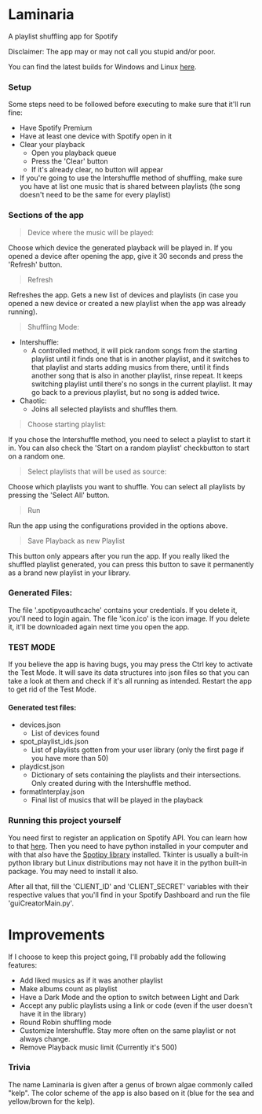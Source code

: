 # Laminaria
A playlist shuffling app for Spotify

Disclaimer: The app may or may not call you stupid and/or poor.

You can find the latest builds for Windows and Linux [here](https://drive.google.com/drive/folders/1pgYlXthc3oFW54fC5xt2GR8Hi7cGflfP?usp=sharing).

### Setup

Some steps need to be followed before executing to make sure that it'll run fine:
- Have Spotify Premium
- Have at least one device with Spotify open in it
- Clear your playback
	- Open you playback queue
	- Press the 'Clear' button
	- If it's already clear, no button will appear
- If you're going to use the Intershuffle method of shuffling, make sure you have at list one music that is shared between playlists (the song doesn't need to be the same for
every playlist)

### Sections of the app

> Device where the music will be played:

Choose which device the generated playback will be played in. If you opened a device after opening the app, give it 30 seconds and press the 'Refresh' button.

> Refresh

Refreshes the app. Gets a new list of devices and playlists (in case you opened a new device or created a new playlist when the app was already running).

> Shuffling Mode:

- Intershuffle:
	- A controlled method, it will pick random songs from the starting playlist until it finds one that is in another playlist, and it switches to that playlist and starts adding musics from there, until it finds another song that is also in another playlist, rinse repeat. It keeps switching playlist until there's no songs in the current playlist. It may go back to a previous playlist, but no song is added twice.
- Chaotic:
	- Joins all selected playlists and shuffles them.
 
> Choose starting playlist:

If you chose the Intershuffle method, you need to select a playlist to start it in. You can also check the 'Start on a random playlist' checkbutton to start on a random one.

> Select playlists that will be used as source:

Choose which playlists you want to shuffle. You can select all playlists by pressing the 'Select All' button.

> Run

Run the app using the configurations provided in the options above.

> Save Playback as new Playlist

This button only appears after you run the app. If you really liked the shuffled playlist generated, you can press this button to save it permanently as a brand new playlist in your library.

### Generated Files:
The file '.spotipyoauthcache' contains your credentials. If you delete it, you'll need to login again.
The file 'icon.ico' is the icon image. If you delete it, it'll be downloaded again next time you open the app.

### TEST MODE
If you believe the app is having bugs, you may press the Ctrl key to activate the Test Mode. It will save its data structures into json files so that you can take a look at them and check if it's all running as intended. Restart the app to get rid of the Test Mode.

#### Generated test files:
- devices.json
  - List of devices found
- spot_playlist_ids.json
  - List of playlists gotten from your user library (only the first page if you have more than 50)
- playdicst.json
  - Dictionary of sets containing the playlists and their intersections. Only created during with the Intershuffle method.
- formatInterplay.json
  - Final list of musics that will be played in the playback

### Running this project yourself

You need first to register an application on Spotify API. You can learn how to that [here](https://developer.spotify.com/documentation/web-api/quick-start/). Then you need to have python installed in your computer and with that also have the [Spotipy library](https://spotipy.readthedocs.io/en/2.14.0/?highlight=queu#) installed. Tkinter is usually a built-in python library but Linux distributions may not have it in the python built-in package. You may need to install it also.

After all that, fill the 'CLIENT_ID' and 'CLIENT_SECRET' variables with their respective values that you'll find in your Spotify Dashboard and run the file 'guiCreatorMain.py'.

# Improvements
If I choose to keep this project going, I'll probably add the following features:
- Add liked musics as if it was another playlist
- Make albums count as playlist
- Have a Dark Mode and the option to switch between Light and Dark
- Accept any public playlists using a link or code (even if the user doesn't have it in the library)
- Round Robin shuffling mode
- Customize Intershuffle. Stay more often on the same playlist or not always change.
- Remove Playback music limit (Currently it's 500)

### Trivia

The name Laminaria is given after a genus of brown algae commonly called "kelp". The color scheme of the app is also based on it (blue for the sea and yellow/brown for the kelp).
